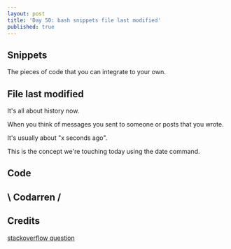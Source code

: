 ```yaml
---
layout: post
title: 'Day 50: bash snippets file last modified'
published: true
---
```

## Snippets
The pieces of code that you can integrate to your own.

## File last modified
It's all about history now.

When you think of messages you sent to someone or posts that you wrote.

It's usually about "x seconds ago".

This is the concept we're touching today using the date command.

## Code
<script src="https://gist.github.com/codarrenvelvindron/869f841a5326f92dbbe32987bbff4c2d.js"></script>

## \ Codarren /

## Credits
[stackoverflow question](https://stackoverflow.com/questions/1819187/test-a-file-date-with-bash)